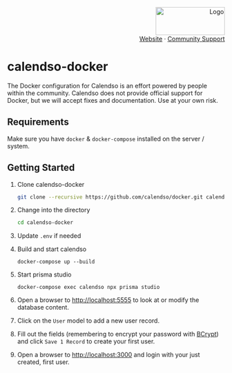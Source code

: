 <!-- PROJECT LOGO -->
<div align="right">
  <a href="https://github.com/calendso/calendso">
    <img src="https://cal.com/logo.svg" alt="Logo" width="160" height="65">
  </a><br/>
  <a href="https://cal.com">Website</a>
  ·
  <a href="https://github.com/calendso/calendso-docker/issues">Community Support</a>
</div>

# calendso-docker
The Docker configuration for Calendso is an effort powered by people within the community. Calendso does not provide official support for Docker, but we will accept fixes and documentation. Use at your own risk.

## Requirements
Make sure you have `docker` & `docker-compose` installed on the server / system.

## Getting Started

1. Clone calendso-docker

    ```bash
    git clone --recursive https://github.com/calendso/docker.git calendso-docker
    ```
2. Change into the directory

    ```bash
    cd calendso-docker
    ```
3. Update `.env` if needed 

4. Build and start calendso

    ```
    docker-compose up --build
    ```

5. Start prisma studio 
    ```
    docker-compose exec calendso npx prisma studio
    ```
6. Open a browser to [http://localhost:5555](http://localhost:5555) to look at or modify the database content.

7. Click on the `User` model to add a new user record.
8.  Fill out the fields (remembering to encrypt your password with [BCrypt](https://bcrypt-generator.com/)) and click `Save 1 Record` to create your first user.
9. Open a browser to [http://localhost:3000](http://localhost:3000) and login with your just created, first user.
